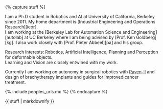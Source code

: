 {% capture stuff %}



I am a Ph.D student in Robotics and AI at University of California, Berkeley since 2011. My home department is [Industrial Engineering and Operations Research][ieor].   
I am working at the [Berkeley Lab for Automation Science and Engineering][autolab] at UC Berkeley where I am being advised by [Prof. Ken Goldberg][kg]. I also work closely with [Prof. Pieter Abbeel][pa] and his group.

Research Interests: Robotics, Artificial Intelligence, Planning and Perception for deformable objects.  
 Learning and Vision are closely entwined with my work.

Currently I am working on autonomy in surgical robotics with [Raven-II](http://r2db.tumblr.com/) and  design of brachytherapy implants and guides for improved  cancer treatment.   

{% include peoples_urls.md %}
{% endcapture %}

<div class="projects">
{{ stuff | markdownify }}
</div>
